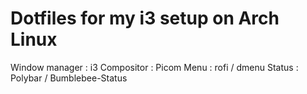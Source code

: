 # Dotfiles for my i3 setup on Arch Linux
Window manager : i3 
Compositor : Picom
Menu : rofi / dmenu
Status : Polybar / Bumblebee-Status
